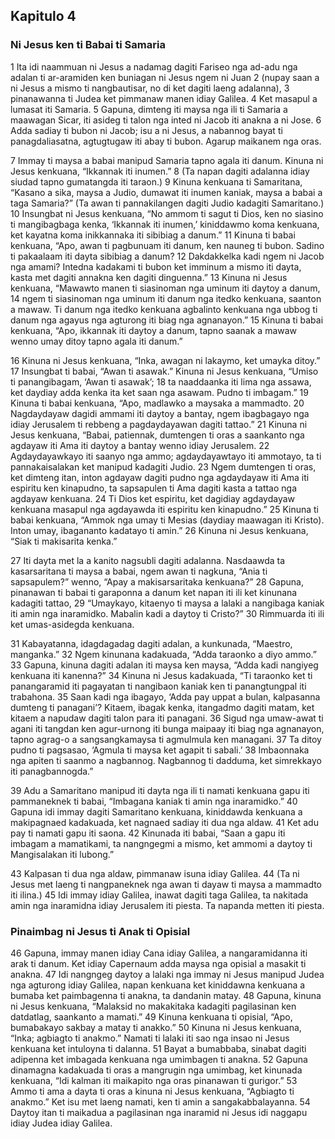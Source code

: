 Kapitulo 4
----------

### Ni Jesus ken ti Babai ti Samaria

1 Ita idi naammuan ni Jesus a nadamag dagiti Fariseo nga ad-adu nga adalan ti ar-aramiden ken buniagan ni Jesus ngem ni Juan
2 (nupay saan a ni Jesus a mismo ti nangbautisar, no di ket dagiti laeng adalanna),
3 pinanawanna ti Judea ket pimmanaw manen idiay Galilea.
4 Ket masapul a lumasat iti Samaria.
5 Gapuna, dimteng iti maysa nga ili ti Samaria a maawagan Sicar, iti asideg ti talon nga inted ni Jacob iti anakna a ni Jose.
6 Adda sadiay ti bubon ni Jacob; isu a ni Jesus, a nabannog bayat ti panagdaliasatna, agtugtugaw iti abay ti bubon. Agarup maikanem nga oras.

7 Immay ti maysa a babai manipud Samaria tapno agala iti danum. Kinuna ni Jesus kenkuana, “Ikkannak iti inumen.”
8 (Ta napan dagiti adalanna idiay siudad tapno gumatangda iti taraon.)
9 Kinuna kenkuana ti Samaritana, “Kasano a sika, maysa a Judio, dumawat iti inumen kaniak, maysa a babai a taga Samaria?” (Ta awan ti pannakilangen dagiti Judio kadagiti Samaritano.)
10 Insungbat ni Jesus kenkuana, “No ammom ti sagut ti Dios, ken no siasino ti mangibagbaga kenka, ‘Ikkannak iti inumen,’ kiniddawmo koma kenkuana, ket kayatna koma inikkannaka iti sibibiag a danum.”
11 Kinuna ti babai kenkuana, “Apo, awan ti pagbunuam iti danum, ken nauneg ti bubon. Sadino ti pakaalaam iti dayta sibibiag a danum?
12 Dakdakkelka kadi ngem ni Jacob nga amami? Intedna kadakami ti bubon ket imminum a mismo iti dayta, kasta met dagiti annakna ken dagiti dinguenna.”
13 Kinuna ni Jesus kenkuana, “Mawawto manen ti siasinoman nga uminum iti daytoy a danum,
14 ngem ti siasinoman nga uminum iti danum nga itedko kenkuana, saanton a mawaw. Ti danum nga itedko kenkuana agbalinto kenkuana nga ubbog ti danum nga agayus nga agturong iti biag nga agnanayon.”
15 Kinuna ti babai kenkuana, “Apo, ikkannak iti daytoy a danum, tapno saanak a mawaw wenno umay ditoy tapno agala iti danum.”

16 Kinuna ni Jesus kenkuana, “Inka, awagan ni lakaymo, ket umayka ditoy.”
17 Insungbat ti babai, “Awan ti asawak.” Kinuna ni Jesus kenkuana, “Umiso ti panangibagam, ‘Awan ti asawak’;
18 ta naaddaanka iti lima nga assawa, ket daydiay adda kenka ita ket saan nga asawam. Pudno ti imbagam.”
19 Kinuna ti babai kenkuana, “Apo, madlawko a maysaka a mammadto.
20 Nagdaydayaw dagidi ammami iti daytoy a bantay, ngem ibagbagayo nga idiay Jerusalem ti rebbeng a pagdaydayawan dagiti tattao.”
21 Kinuna ni Jesus kenkuana, “Babai, patiennak, dumtengen ti oras a saankanto nga agdayaw iti Ama iti daytoy a bantay wenno idiay Jerusalem.
22 Agdaydayawkayo iti saanyo nga ammo; agdaydayawtayo iti ammotayo, ta ti pannakaisalakan ket manipud kadagiti Judio.
23 Ngem dumtengen ti oras, ket dimteng itan, inton agdayaw dagiti pudno nga agdaydayaw iti Ama iti espiritu ken kinapudno, ta sapsapulen ti Ama dagiti kasta a tattao nga agdayaw kenkuana.
24 Ti Dios ket espiritu, ket dagidiay agdaydayaw kenkuana masapul nga agdayawda iti espiritu ken kinapudno.”
25 Kinuna ti babai kenkuana, “Ammok nga umay ti Mesias (daydiay maawagan iti Kristo). Inton umay, ibagananto kadatayo ti amin.”
26 Kinuna ni Jesus kenkuana, “Siak ti makisarita kenka.”

27 Iti dayta met la a kanito nagsubli dagiti adalanna. Nasdaawda ta kasarsaritana ti maysa a babai, ngem awan ti nagkuna, “Ania ti sapsapulem?” wenno, “Apay a makisarsaritaka kenkuana?”
28 Gapuna, pinanawan ti babai ti garaponna a danum ket napan iti ili ket kinunana kadagiti tattao,
29 “Umaykayo, kitaenyo ti maysa a lalaki a nangibaga kaniak iti amin nga inaramidko. Mabalin kadi a daytoy ti Cristo?”
30 Rimmuarda iti ili ket umas-asidegda kenkuana.

31 Kabayatanna, idagdagadag dagiti adalan, a kunkunada, “Maestro, manganka.”
32 Ngem kinunana kadakuada, “Adda taraonko a diyo ammo.”
33 Gapuna, kinuna dagiti adalan iti maysa ken maysa, “Adda kadi nangiyeg kenkuana iti kanenna?”
34 Kinuna ni Jesus kadakuada, “Ti taraonko ket ti panangaramid iti pagayatan ti nangibaon kaniak ken ti panangtungpal iti trabahona.
35 Saan kadi nga ibagayo, ‘Adda pay uppat a bulan, kalpasanna dumteng ti panagani’? Kitaem, ibagak kenka, itangadmo dagiti matam, ket kitaem a napudaw dagiti talon para iti panagani.
36 Sigud nga umaw-awat ti agani iti tangdan ken agur-urnong iti bunga maipaay iti biag nga agnanayon, tapno agrag-o a sangsangkamaysa ti agmulmula ken managani.
37 Ta ditoy pudno ti pagsasao, ‘Agmula ti maysa ket agapit ti sabali.’
38 Imbaonnaka nga apiten ti saanmo a nagbannog. Nagbannog ti dadduma, ket simrekkayo iti panagbannogda.”

39 Adu a Samaritano manipud iti dayta nga ili ti namati kenkuana gapu iti pammaneknek ti babai, “Imbagana kaniak ti amin nga inaramidko.”
40 Gapuna idi immay dagiti Samaritano kenkuana, kiniddawda kenkuana a makipagnaed kadakuada, ket nagnaed sadiay iti dua nga aldaw.
41 Ket adu pay ti namati gapu iti saona.
42 Kinunada iti babai, “Saan a gapu iti imbagam a mamatikami, ta nangngegmi a mismo, ket ammomi a daytoy ti Mangisalakan iti lubong.”

43 Kalpasan ti dua nga aldaw, pimmanaw isuna idiay Galilea.
44 (Ta ni Jesus met laeng ti nangpaneknek nga awan ti dayaw ti maysa a mammadto iti ilina.)
45 Idi immay idiay Galilea, inawat dagiti taga Galilea, ta nakitada amin nga inaramidna idiay Jerusalem iti piesta. Ta napanda metten iti piesta.

### Pinaimbag ni Jesus ti Anak ti Opisial

46 Gapuna, immay manen idiay Cana idiay Galilea, a nangaramidanna iti arak ti danum. Ket idiay Capernaum adda maysa nga opisial a masakit ti anakna.
47 Idi nangngeg daytoy a lalaki nga immay ni Jesus manipud Judea nga agturong idiay Galilea, napan kenkuana ket kiniddawna kenkuana a bumaba ket paimbagenna ti anakna, ta dandanin matay.
48 Gapuna, kinuna ni Jesus kenkuana, “Malaksid no makakitaka kadagiti pagilasinan ken datdatlag, saankanto a mamati.”
49 Kinuna kenkuana ti opisial, “Apo, bumabakayo sakbay a matay ti anakko.”
50 Kinuna ni Jesus kenkuana, “Inka; agbiagto ti anakmo.” Namati ti lalaki iti sao nga insao ni Jesus kenkuana ket intuloyna ti dalanna.
51 Bayat a bumabbaba, sinabat dagiti adipenna ket imbagada kenkuana nga umimbagen ti anakna.
52 Gapuna dinamagna kadakuada ti oras a mangrugin nga umimbag, ket kinunada kenkuana, “Idi kalman iti maikapito nga oras pinanawan ti gurigor.”
53 Ammo ti ama a dayta ti oras a kinuna ni Jesus kenkuana, “Agbiagto ti anakmo.” Ket isu met laeng namati, ken ti amin a sangakabbalayanna.
54 Daytoy itan ti maikadua a pagilasinan nga inaramid ni Jesus idi naggapu idiay Judea idiay Galilea.
